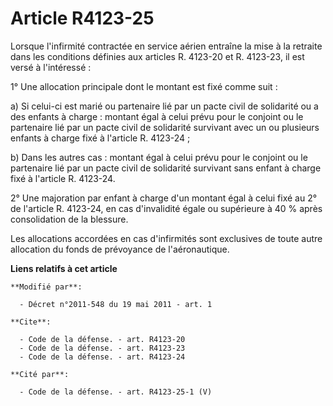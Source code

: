 # Article R4123-25

Lorsque l'infirmité contractée en service aérien entraîne la mise à la retraite dans les conditions définies aux articles R.
4123-20 et R. 4123-23, il est versé à l'intéressé : 

1° Une allocation principale dont le montant est fixé comme suit : 

a) Si celui-ci est marié ou partenaire lié par un pacte civil de solidarité      ou a des enfants à charge : montant égal à
celui prévu pour le conjoint ou le partenaire lié par un pacte civil de solidarité      survivant avec un ou plusieurs
enfants à charge fixé à l'article R. 4123-24 ; 

b) Dans les autres cas : montant égal à celui prévu pour le conjoint ou le partenaire lié par un pacte civil de solidarité
survivant sans enfant à charge fixé à l'article R. 4123-24.

2° Une majoration par enfant à charge d'un montant égal à celui fixé au 2° de l'article R. 4123-24, en cas d'invalidité égale
ou supérieure à 40 % après consolidation de la blessure. 

Les allocations accordées en cas d'infirmités sont exclusives de toute autre allocation du fonds de prévoyance de
l'aéronautique.

**Liens relatifs à cet article**

	**Modifié par**:

	  - Décret n°2011-548 du 19 mai 2011 - art. 1

	**Cite**:

	  - Code de la défense. - art. R4123-20
	  - Code de la défense. - art. R4123-23
	  - Code de la défense. - art. R4123-24

	**Cité par**:

	  - Code de la défense. - art. R4123-25-1 (V)
